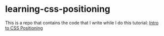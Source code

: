 learning-css-positioning
========================

This is a repo that contains the code that I write while I do this tutorial: [Intro to CSS Positioning][url-tutorial]

[url-tutorial]: http://www.codecademy.com/es/courses/intro-to-css-positioning/0/1
